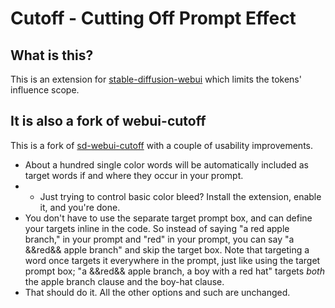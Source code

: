 # Cutoff - Cutting Off Prompt Effect

## What is this?

This is an extension for [stable-diffusion-webui](https://github.com/AUTOMATIC1111/stable-diffusion-webui) which limits the tokens' influence scope.

## It is also a fork of webui-cutoff

This is a fork of [sd-webui-cutoff](https://github.com/hnmr293/sd-webui-cutoff) with a couple of usability improvements.

* About a hundred single color words will be automatically included as target words if and where they occur in your prompt.
* * Just trying to control basic color bleed? Install the extension, enable it, and you're done.
* You don't have to use the separate target prompt box, and can define your targets inline in the code. So instead of saying "a red apple branch," in your prompt and "red" in your prompt, you can say "a &&red&& apple branch" and skip the target box. Note that targeting a word once targets it everywhere in the prompt, just like using the target prompt box; "a &&red&& apple branch, a boy with a red hat" targets _both_ the apple branch clause and the boy-hat clause.
* That should do it. All the other options and such are unchanged.
